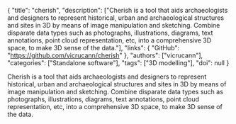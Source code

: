 {
  "title": "cherish",
  "description": ["Cherish is a tool that aids archaeologists and designers to represent historical, urban and archaeological structures and sites in 3D by means of image manipulation and sketching. Combine disparate data types such as photographs, illustrations, diagrams, text annotations, point cloud representation, etc, into a comprehensive 3D space, to make 3D sense of the data."],
  "links": {
    "GitHub": "https://github.com/vicrucann/cherish"
  },
  "authors": ["vicrucann"],
  "categories": ["Standalone software"],
  "tags": ["3D modelling"],
  "doi": null
}

<!-- Generated by csv2md.R – do not edit by hand -->

Cherish is a tool that aids archaeologists and designers to represent historical, urban and archaeological structures and sites in 3D by means of image manipulation and sketching. Combine disparate data types such as photographs, illustrations, diagrams, text annotations, point cloud representation, etc, into a comprehensive 3D space, to make 3D sense of the data.